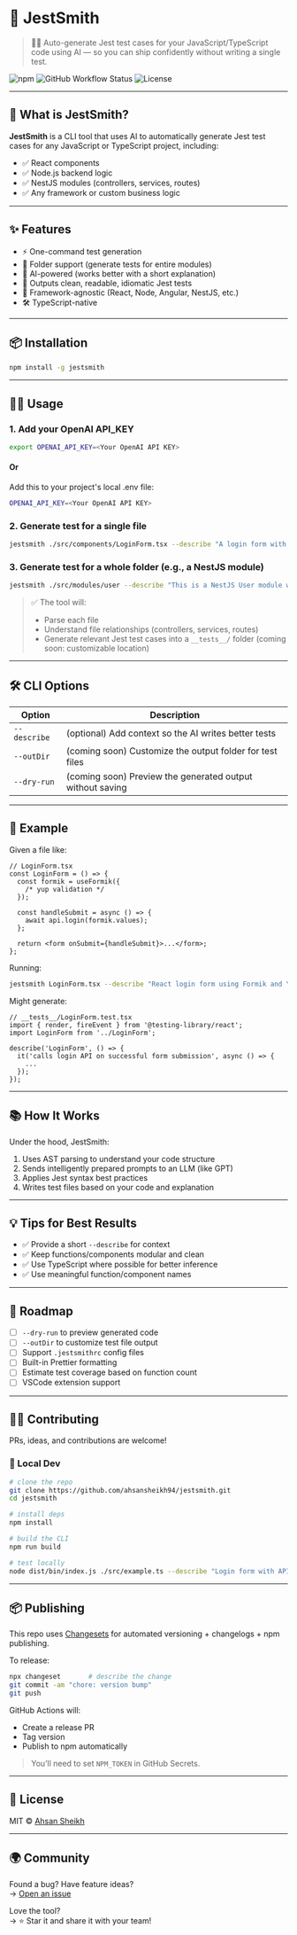 # 🧪 JestSmith

> 🧠💥 Auto-generate Jest test cases for your JavaScript/TypeScript code using AI — so you can ship confidently without writing a single test.

![npm](https://img.shields.io/npm/v/jestsmith)
![GitHub Workflow Status](https://img.shields.io/github/actions/workflow/status/ahsansheikh94/jestsmith/release.yml?branch=main)
![License](https://img.shields.io/github/license/ahsansheikh94/jestsmith)

---

## 🚀 What is JestSmith?

**JestSmith** is a CLI tool that uses AI to automatically generate Jest test cases for any JavaScript or TypeScript project, including:

- ✅ React components
- ✅ Node.js backend logic
- ✅ NestJS modules (controllers, services, routes)
- ✅ Any framework or custom business logic

---

## ✨ Features

- ⚡ One-command test generation
- 📂 Folder support (generate tests for entire modules)
- 🧠 AI-powered (works better with a short explanation)
- 📝 Outputs clean, readable, idiomatic Jest tests
- 🧰 Framework-agnostic (React, Node, Angular, NestJS, etc.)
- 🛠️ TypeScript-native

---

## 📦 Installation

```bash
npm install -g jestsmith
```

---

## 🧑‍💻 Usage

### 1. Add your OpenAI API_KEY

```bash
export OPENAI_API_KEY=<Your OpenAI API KEY>
```

#### Or

Add this to your project's local .env file:

```bash
OPENAI_API_KEY=<Your OpenAI API KEY>
```

### 2. Generate test for a single file

```bash
jestsmith ./src/components/LoginForm.tsx --describe "A login form with Formik + Yup that hits a login API on submit"
```

### 3. Generate test for a whole folder (e.g., a NestJS module)

```bash
jestsmith ./src/modules/user --describe "This is a NestJS User module with CRUD operations"
```

> ✅ The tool will:
>
> - Parse each file
> - Understand file relationships (controllers, services, routes)
> - Generate relevant Jest test cases into a `__tests__/` folder (coming soon: customizable location)

---

## 🛠 CLI Options

| Option       | Description                                               |
| ------------ | --------------------------------------------------------- |
| `--describe` | (optional) Add context so the AI writes better tests      |
| `--outDir`   | (coming soon) Customize the output folder for test files  |
| `--dry-run`  | (coming soon) Preview the generated output without saving |

---

## 📁 Example

Given a file like:

```tsx
// LoginForm.tsx
const LoginForm = () => {
  const formik = useFormik({
    /* yup validation */
  });

  const handleSubmit = async () => {
    await api.login(formik.values);
  };

  return <form onSubmit={handleSubmit}>...</form>;
};
```

Running:

```bash
jestsmith LoginForm.tsx --describe "React login form using Formik and Yup"
```

Might generate:

```tsx
// __tests__/LoginForm.test.tsx
import { render, fireEvent } from '@testing-library/react';
import LoginForm from '../LoginForm';

describe('LoginForm', () => {
  it('calls login API on successful form submission', async () => {
    ...
  });
});
```

---

## 📚 How It Works

Under the hood, JestSmith:

1. Uses AST parsing to understand your code structure
2. Sends intelligently prepared prompts to an LLM (like GPT)
3. Applies Jest syntax best practices
4. Writes test files based on your code and explanation

---

## 💡 Tips for Best Results

- ✅ Provide a short `--describe` for context
- ✅ Keep functions/components modular and clean
- ✅ Use TypeScript where possible for better inference
- ✅ Use meaningful function/component names

---

## 🤖 Roadmap

- [ ] `--dry-run` to preview generated code
- [ ] `--outDir` to customize test file output
- [ ] Support `.jestsmithrc` config files
- [ ] Built-in Prettier formatting
- [ ] Estimate test coverage based on function count
- [ ] VSCode extension support

---

## 🧑‍🎤 Contributing

PRs, ideas, and contributions are welcome!

### 🔧 Local Dev

```bash
# clone the repo
git clone https://github.com/ahsansheikh94/jestsmith.git
cd jestsmith

# install deps
npm install

# build the CLI
npm run build

# test locally
node dist/bin/index.js ./src/example.ts --describe "Login form with API call"
```

---

## 📦 Publishing

This repo uses [Changesets](https://github.com/changesets/changesets) for automated versioning + changelogs + npm publishing.

To release:

```bash
npx changeset       # describe the change
git commit -am "chore: version bump"
git push
```

GitHub Actions will:

- Create a release PR
- Tag version
- Publish to npm automatically

> You’ll need to set `NPM_TOKEN` in GitHub Secrets.

---

## 🪪 License

MIT © [Ahsan Sheikh](https://github.com/ahsansheikh94)

---

## 🌍 Community

Found a bug? Have feature ideas?  
→ [Open an issue](https://github.com/ahsansheikh94/jestsmith/issues)

Love the tool?  
→ ⭐ Star it and share it with your team!

```

```
